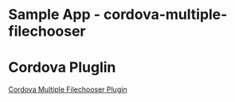 # Sample App - cordova-multiple-filechooser

# Cordova Pluglin
  [Cordova Multiple Filechooser Plugin](https://github.com/amit7soni/cordova-multiple-filechooser)
